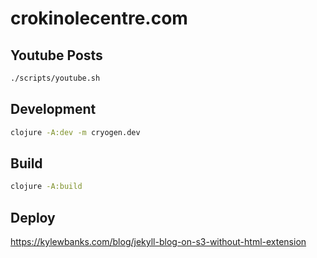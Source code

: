 # crokinolecentre.com

## Youtube Posts

```sh
./scripts/youtube.sh
```

## Development

```sh
clojure -A:dev -m cryogen.dev
```

## Build

```sh
clojure -A:build
```

## Deploy

https://kylewbanks.com/blog/jekyll-blog-on-s3-without-html-extension
